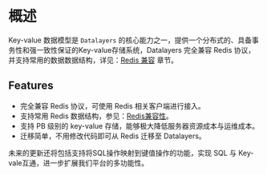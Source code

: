 # 概述

Key-value 数据模型是 `Datalayers` 的核心能力之一，提供一个分布式的、具备事务性和强一致性保证的Key-value存储系统，Datalayers 完全兼容 Redis 协议，并支持常用的数据数据结构，详见：[Redis 兼容](./redis-compatibility.md) 章节。

## Features

* 完全兼容 Redis 协议，可使用 Redis 相关客户端进行接入。
* 支持常用 Redis 数据结构，参见：[Redis兼容性](./redis-compatibility.md)。
* 支持 PB 级别的 key-value 存储，能够极大降低服务器资源成本与运维成本。
* 迁移简单，不用修改代码即可从 Redis 迁移至 Datalayers。

未来的更新还将包括支持将SQL操作映射到键值操作的功能，实现 SQL 与 Key-vale互通，进一步扩展我们平台的多功能性。


